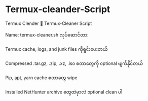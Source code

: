 # Termux-cleander-Script
Termux Clender
🧹 Termux-Cleaner Script

Name: termux-cleaner.sh
လုပ်ဆောင်တာ:

Termux cache, logs, and junk files ကိုရှင်းပေးတယ်

Compressed .tar.gz, .zip, .xz, .iso စတာတွေကို optional ဖျက်နိုင်တယ်

Pip, apt, yarn cache စတာတွေ wipe

Installed NetHunter archive တွေထဲမှာလဲ optional clean ပါ

